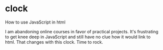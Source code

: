 # clock
How to use JavaScript in html

I am abandoning online courses in favor of practical projects. 
It's frustrating to get knee deep in JavaScript and still have no clue how it would link to html. That changes with this clock. Time to rock. 

